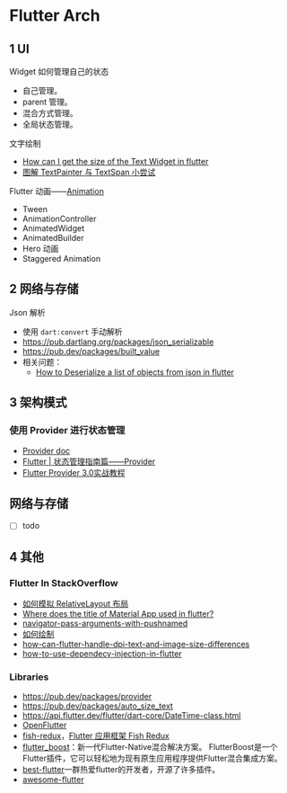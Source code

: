 # Flutter Arch

## 1 UI

Widget 如何管理自己的状态

- 自己管理。
- parent 管理。
- 混合方式管理。
- 全局状态管理。

文字绘制

- [How can I get the size of the Text Widget in flutter](https://stackoverflow.com/questions/52659759/how-can-i-get-the-size-of-the-text-widget-in-flutter)
- [图解 TextPainter 与 TextSpan 小尝试](https://www.jianshu.com/p/0fd1eaea6269)

Flutter 动画——[Animation](https://flutter.dev/docs/development/ui/animations)

- Tween
- AnimationController
- AnimatedWidget
- AnimatedBuilder
- Hero 动画
- Staggered Animation

## 2 网络与存储

Json 解析

- 使用 `dart:convert` 手动解析
- <https://pub.dartlang.org/packages/json_serializable>
- <https://pub.dev/packages/built_value>
- 相关问题：
  - [How to Deserialize a list of objects from json in flutter](https://stackoverflow.com/questions/51053954/how-to-deserialize-a-list-of-objects-from-json-in-flutter)

## 3 架构模式

### 使用 Provider 进行状态管理

- [Provider doc](https://pub.dev/documentation/provider/latest/)
- [Flutter | 状态管理指南篇——Provider](https://juejin.im/post/5d00a84fe51d455a2f22023f)
- [Flutter Provider 3.0实战教程](https://juejin.im/post/5d2c19c6e51d4558936aa11c)

## 网络与存储

- [ ] todo

## 4 其他

### Flutter In StackOverflow

- [如何模拟 RelativeLayout 布局](https://stackoverflow.com/questions/44396075/equivalent-of-relativelayout-in-flutter)
- [Where does the title of Material App used in flutter?](https://stackoverflow.com/questions/50615006/where-does-the-title-of-material-app-used-in-flutter)
- [navigator-pass-arguments-with-pushnamed](https://stackoverflow.com/questions/53304340/navigator-pass-arguments-with-pushnamed)
- [如何绘制](https://stackoverflow.com/questions/46241071/create-signature-area-for-mobile-app-in-dart-flutter)
- [how-can-flutter-handle-dpi-text-and-image-size-differences](https://stackoverflow.com/questions/44173641/how-can-flutter-handle-dpi-text-and-image-size-differences)
- [how-to-use-dependecy-injection-in-flutter](https://stackoverflow.com/questions/44131766/how-to-use-dependecy-injection-in-flutter)

### Libraries

- <https://pub.dev/packages/provider>
- <https://pub.dev/packages/auto_size_text>
- <https://api.flutter.dev/flutter/dart-core/DateTime-class.html>
- [OpenFlutter](https://github.com/OpenFlutter)
- [fish-redux](https://github.com/alibaba/fish-redux)，[Flutter 应用框架 Fish Redux](https://mp.weixin.qq.com/s/JiCsU6qoIFJPct0FyYn8eA)
- [flutter_boost](https://github.com/alibaba/flutter_boost)：新一代Flutter-Native混合解决方案。 FlutterBoost是一个Flutter插件，它可以轻松地为现有原生应用程序提供Flutter混合集成方案。
- [best-flutter](https://github.com/best-flutter)一群热爱flutter的开发者，开源了许多插件。
- [awesome-flutter](https://github.com/Solido/awesome-flutter)
